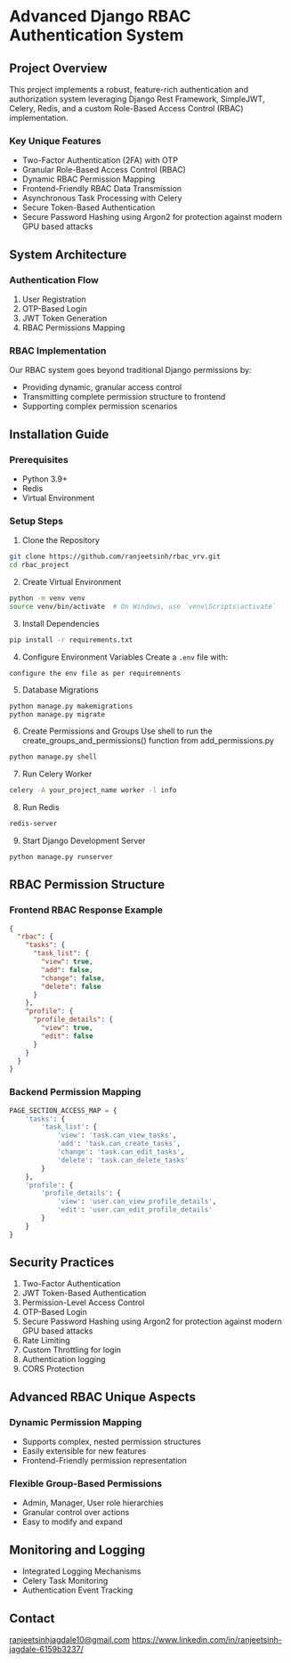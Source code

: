 # Advanced Django RBAC Authentication System

## Project Overview

This project implements a robust, feature-rich authentication and authorization system leveraging Django Rest Framework, SimpleJWT, Celery, Redis, and a custom Role-Based Access Control (RBAC) implementation.

### Key Unique Features
- Two-Factor Authentication (2FA) with OTP
- Granular Role-Based Access Control (RBAC)
- Dynamic RBAC Permission Mapping
- Frontend-Friendly RBAC Data Transmission
- Asynchronous Task Processing with Celery
- Secure Token-Based Authentication
- Secure Password Hashing using Argon2 for protection against modern GPU based attacks

## System Architecture

### Authentication Flow
1. User Registration
2. OTP-Based Login
3. JWT Token Generation
4. RBAC Permissions Mapping

### RBAC Implementation
Our RBAC system goes beyond traditional Django permissions by:
- Providing dynamic, granular access control
- Transmitting complete permission structure to frontend
- Supporting complex permission scenarios

## Installation Guide

### Prerequisites
- Python 3.9+
- Redis
- Virtual Environment

### Setup Steps

1. Clone the Repository
```bash
git clone https://github.com/ranjeetsinh/rbac_vrv.git
cd rbac_project
```

2. Create Virtual Environment
```bash
python -m venv venv
source venv/bin/activate  # On Windows, use `venv\Scripts\activate`
```

3. Install Dependencies
```bash
pip install -r requirements.txt
```

4. Configure Environment Variables
Create a `.env` file with:
```
configure the env file as per requiremnents
```

5. Database Migrations
```bash
python manage.py makemigrations
python manage.py migrate
```

6. Create Permissions and Groups
   Use shell to run the create_groups_and_permissions() function from add_permissions.py 
```bash
python manage.py shell
```

7. Run Celery Worker
```bash
celery -A your_project_name worker -l info
```

8. Run Redis
```bash
redis-server
```

9. Start Django Development Server
```bash
python manage.py runserver
```

## RBAC Permission Structure

### Frontend RBAC Response Example
```json
{
  "rbac": {
    "tasks": {
      "task_list": {
        "view": true,
        "add": false,
        "change": false,
        "delete": false
      }
    },
    "profile": {
      "profile_details": {
        "view": true,
        "edit": false
      }
    }
  }
}
```

### Backend Permission Mapping
```python
PAGE_SECTION_ACCESS_MAP = {
    'tasks': {
        'task_list': {
            'view': 'task.can_view_tasks',
            'add': 'task.can_create_tasks',
            'change': 'task.can_edit_tasks',
            'delete': 'task.can_delete_tasks'
        }
    },
    'profile': {
        'profile_details': {
            'view': 'user.can_view_profile_details',
            'edit': 'user.can_edit_profile_details'
        }
    }
}
```

## Security Practices

1. Two-Factor Authentication
2. JWT Token-Based Authentication
3. Permission-Level Access Control
4. OTP-Based Login
5. Secure Password Hashing using Argon2 for protection against modern GPU based attacks
6. Rate Limiting
7. Custom Throttling for login
8. Authentication logging
9. CORS Protection

## Advanced RBAC Unique Aspects

### Dynamic Permission Mapping
- Supports complex, nested permission structures
- Easily extensible for new features
- Frontend-Friendly permission representation

### Flexible Group-Based Permissions
- Admin, Manager, User role hierarchies
- Granular control over actions
- Easy to modify and expand


## Monitoring and Logging

- Integrated Logging Mechanisms
- Celery Task Monitoring
- Authentication Event Tracking


## Contact
ranjeetsinhjagdale10@gmail.com
https://www.linkedin.com/in/ranjeetsinh-jagdale-6159b3237/

